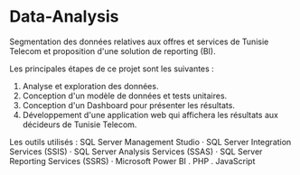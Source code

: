 # Data-Analysis
Segmentation des données relatives aux offres et services de Tunisie Telecom et proposition d'une solution de reporting (BI).

Les principales étapes de ce projet sont les suivantes :

1. Analyse et exploration des données.
2. Conception d'un modèle de données et tests unitaires.
2. Conception d'un Dashboard pour présenter les résultats.
4. Développement d'une application web qui affichera les résultats aux décideurs de Tunisie Telecom.

Les outils utilisés : SQL Server Management Studio · SQL Server Integration Services (SSIS) · SQL Server Analysis Services (SSAS) · SQL Server Reporting Services (SSRS) · Microsoft Power BI . PHP . JavaScript
